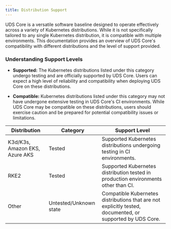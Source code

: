```yaml
---
title: Distribution Support
---
```


UDS Core is a versatile software baseline designed to operate effectively across a variety of Kubernetes distributions. While it is not specifically tailored to any single Kubernetes distribution, it is compatible with multiple environments. This documentation provides an overview of UDS Core's compatibility with different distributions and the level of support provided.

### Understanding Support Levels

- **Supported:** The Kubernetes distributions listed under this category undergo testing and are officially supported by UDS Core. Users can expect a high level of reliability and compatibility when deploying UDS Core on these distributions.

- **Compatible:** Kubernetes distributions listed under this category may not have undergone extensive testing in UDS Core's CI environments. While UDS Core may be compatible on these distributions, users should exercise caution and be prepared for potential compatibility issues or limitations.

| Distribution    | Category               | Support Level                                                                                             |
| --------------- | ---------------------- | --------------------------------------------------------------------------------------------------------- |
| K3d/K3s, Amazon EKS, Azure AKS | Tested                 | Supported Kubernetes distributions undergoing testing in CI environments.                                 |
| RKE2            | Tested                 | Supported Kubernetes distribution tested in production environments other than CI.                        |
| Other           | Untested/Unknown state | Compatible Kubernetes distributions that are not explicitly tested, documented, or supported by UDS Core. |
